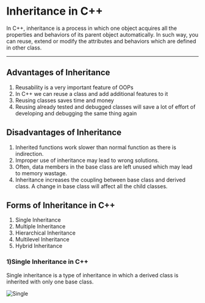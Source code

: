 # Inheritance in C++ 

In C++, inheritance is a process in which one object acquires all the properties and behaviors of its parent object automatically. In such way, you can reuse, extend or modify the attributes and behaviors which are defined in other class.<hr>

## Advantages of Inheritance
1) Reusability is a very important feature of OOPs  
2) In C++ we can reuse a class and add additional features to it
3) Reusing classes saves time and money
4) Reusing already tested and debugged classes will save a lot of effort of developing and debugging the same thing again

## Disadvantages of Inheritance

1) Inherited functions work slower than normal function as there is indirection.
2) Improper use of inheritance may lead to wrong solutions.
3) Often, data members in the base class are left unused which may lead to memory wastage.
4) Inheritance increases the coupling between base class and derived class. A change in base class will affect all the child classes.

## Forms of Inheritance in C++

1) Single Inheritance
2) Multiple Inheritance
3) Hierarchical Inheritance
4) Multilevel Inheritance
5) Hybrid Inheritance

### 1)Single Inheritance in C++

Single inheritance is a type of inheritance in which a derived class is inherited with only one base class.

![Single](https://user-images.githubusercontent.com/75986201/163713213-0003cadf-b331-41e4-9b0b-38910192d892.png)




 	

